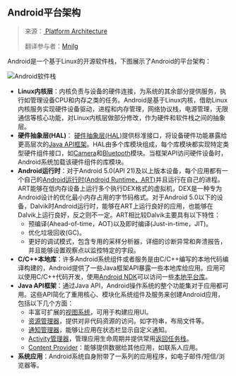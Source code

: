## Android平台架构

> 来源：[ Platform Architecture][platform-architecture]
>
> 翻译参与者：[Mnilg](https://github.com/mnilg/)

Android是一个基于Linux的开源软件栈，下图展示了Android的平台架构：

![Android软件栈](https://developer.android.google.cn/guide/platform/images/android-stack_2x.png)

- **Linux内核层**：内核负责与设备的硬件连接，为系统的其余部分提供服务，执行如管理设备CPU和内存之类的任务。Android是基于Linux内核，借助Linux内核服务实现硬件设备驱动，进程和内存管理，网络协议栈，电源管理，无限通信等核心功能，对Linux内核层做部分修改，作为硬件和软件栈之间的抽象层。
- **硬件抽象层(HAL)**： [硬件抽象层(HAL)](hardware-abstraction-layer)提供标准接口，将设备硬件功能暴露给更高层次的[Java API框架](java-api-framework)。HAL由多个库模块组成，每个库模块都实现特定类型硬件组件接口，如[Camera](camera)和[Bluetooth](bluetooth)模块。当框架API访问硬件设备时，Android系统加载该硬件组件的库模块。
- **Android运行时**：对于Android 5.0(API 21)及以上版本设备，每个应用都有一个自己的[Android运行时(Android Runtime，ART)](android-runtime)并且运行在自己的进程。ART能够在低内存设备上运行多个执行DEX格式的虚拟机，DEX是一种专为Android设计的优化最小内存占用的字节码格式。对于Android 5.0以下的设备，Dalvik时Android运行时，能够在ART上运行良好的应用，也能够在Dalvik上运行良好，反之则不一定。ART相比较Dalvik主要具有以下特性：
  - 预编译(Ahead-of-time，AOT)以及即时编译(Just-in-time，JIT)。
  - 优化垃圾回收(GC)。
  - 更好的调试模式，包含专用的采样分析器，详细的诊断异常和奔溃报告，并且能够设置观察点以监控特定的字段。
- **C/C++本地库**：许多Android系统组件或者服务是由C/C++编写的本地代码编译构建的，Android提供了一些Java框架API暴露一些本地库给应用。应用可以使用C/C++代码开发，使用[Android NDK](android-ndk)可以访问一些[本地平台库](native-platform-library)。
- **Java API框架**：通过Java API，Android操作系统的整个功能集对于应用都可用。这些API简化了重用核心、模块化系统组件及服务来创建Android应用，包括以下几个方面：
  - 丰富可扩展的[视图系统](view-system)，可用于构建应用UI。
  - [资源管理器](resource-manager)，提供对非代码资源的访问。如字符串，布局文件等。
  - [通知管理器](notification-manager)，能够让应用在状态栏显示自定义通知。
  - [Activity管理器](activity-manager)，管理应用生命周期并提供常用[返回任务栈](navigation-back-stack)。
  - [Content Provider](content-provider)：能够提供数据给其他应用，如联系人应用。
- **系统应用**：Android系统自身附带了一系列的应用程序，如电子邮件/短信/浏览器等。



[hardware-abstraction-layer]: https://source.android.google.cn/devices/index.html#Hardware%20Abstraction%20Layer	"Handware abstraction layer"
[java-api-framework]: https://developer.android.google.cn/guide/platform/#api-framework	"Java API Framework"
[camera]: https://source.android.google.cn/devices/camera/index.html	"Camera"
[bluetooth]: https://source.android.google.cn/devices/bluetooth.html	"Bluetooth"
[android-runtime]: http://source.android.google.cn/devices/tech/dalvik/index.html	"Android Runtime"
[android-ndk]: https://developer.android.google.cn/ndk/index.html	"Android NDK"
[native-platform-library]: https://developer.android.google.cn/ndk/guides/stable_apis.html	"Native Platform Library"
[view-system]: https://developer.android.google.cn/guide/topics/ui/overview.html	"View System"
[resource-manager]: https://developer.android.google.cn/guide/topics/resources/overview.html	"Resource Manager"
[notification-manager]: https://developer.android.google.cn/guide/topics/ui/notifiers/notifications.html	"Notification Manager"
[activity-manager]: https://developer.android.google.cn/guide/components/activities.html	"Activity Manager"
[navigation-back-stack]: https://developer.android.google.cn/guide/components/tasks-and-back-stack.html	"Natigation back stack"
[content-provider]: https://developer.android.google.cn/guide/topics/providers/content-providers.html	"Content provider"
[platform-architecture]: https://developer.android.google.cn/guide/platform/	"Platform Architecture"